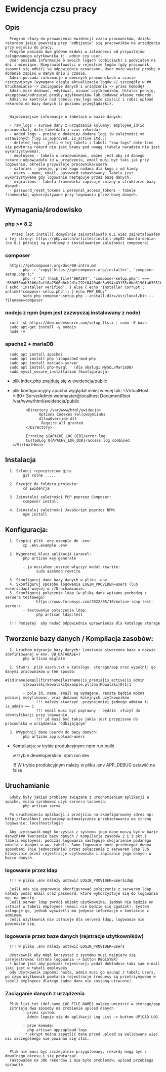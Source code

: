 
# Ewidencja czsu pracy

## Opis 

      Program służy do prowadzenia ewidencji czasu pracowników, dzięki rekordom jakie powstają przy 'odbijaniu' się pracowników na urządzeniu przy wejściu do pracy.
      Program posiada dwa główne widoki w zależności od przywilejów zalogowanego użytkownika tj. admin czy user.
      User posiada informacje o swoich logach (odbiciach) z podziałem na dni i miesiące. Nieprawidłowości w rejestrze logów (gdy pracownik zapomni się odbić) są odpowiednio oznaczane. User może wysłać prośbę o dodanie zapisu w danym dniu i czasie.
      Admin posiada informacje o obecnych pracownikach w czasie rzeczywistym (wymagane ciągła aktualizacja logów // szczegóły w ## Uruchamianie -> Zaciąganie danych z urządzenia -> przez komodę)
      Admin może dodawać, edytować, usuwać użytkowników. Ustalać pensję, akceptować/odrzucać prośby użytkowników lub dodawać własne rekordy.
      Admin ma kontrole nad tabelą raw_logs może czyścić i robić upload rekordów do bazy danych (z poziomu przeglądarki).


      Najważniejsze informacje o tabelach w bazie danych:

      - raw_logs - surowe dany z urządzania kolumny: employee_id(id pracownika), date_time(data i czas rekordu)
      - added_logs - prośby o dodanie/ dodane logi (w zależności od ustawionych flag is_approved, is_active itd..) 
      - deleted_logs - jeśli w tej tabeli i tabeli "raw-logs" date-time się powtórzą rekord nie jest brany pod uwagę (tabela naradzie nie jest wykorzystywana).
      - employees - tabela u pracownikami, ważne jest aby id danego rekordu odpowiadało id w urządzeniu, email musi być taki jak przy logowaniu, określa przywileje pracownika/usera.
      - salaries - pensje, przez kogo nadana dla kogo i od kiedy
      - users - name, email, password zahashowany. Tabela jest wykorzystywana gdy logowanie następuje przez bazę danych.
      - migrations - tabela frameworka zapisuje zmiany w strukturze bazy danych.
      - password_reset_tokens i personal_access_tokens - tabele frameworka, wykorzystywane przy logowaniu przez bazę danych.


## Wymagania/środowisko

### php >= 8.2
       Przez [apt install] domyślnie zainstalowało 8.1 wiec zainstalowałem z tej strony: https://php.watch/articles/install-php82-ubuntu-debian (na 8.1 później są problemy z instalowaniem zależności composera)
### composer
      https://getcomposer.org/doc/00-intro.md
            php -r "copy('https://getcomposer.org/installer', 'composer-setup.php');"
            php -r "if (hash_file('SHA384', 'composer-setup.php') === '669656bab3166a7aff8a7506b8cb2d1c292f042046c5a994c43155c0be6190fa0355160742ab2e1c88d40d5be660b410') { echo 'Installer verified'; } else { echo 'Installer corrupt'; unlink('composer-setup.php'); } echo PHP_EOL;"
            sudo php composer-setup.php --install-dir=/usr/local/bin --filename=composer
### nodejs z npm (npm jest zazwyczaj instalowany z node)
      curl -sL https://deb.nodesource.com/setup_lts.x | sudo -E bash
      sudo apt-get install -y nodejs
      node -v
### apache2 + mariaDB
      sudo apt install apache2
      sudo apt install php libapache2-mod-php
      sudo apt install mariadb-server
      sudo apt install php-mysql   (dla obsługi MySQL/MariaDB)
      sudo mysql_secure_installation (konfiguracja)

- plik index.php znajduję się w ewidencja/public 

- plik konfiguracyjny apacha wyglądał mniej wiecej tak: 
      <VirtualHost *:80>
            ServerAdmin webmaster@localhost
            DocumentRoot /var/www/html/ewidencja/public

            <Directory /var/www/html/ewidecja>
                  Options Indexes FollowSymLinks
                  AllowOverride All
                   Require all granted
            </Directory>

            ErrorLog ${APACHE_LOG_DIR}/error.log
            CustomLog ${APACHE_LOG_DIR}/access.log combined
      </VirtualHost>

## Instalacja
      1. Sklonuj repozytorium gita
            git colne .....

      2. Przejdź do folderu projektu:
            cd Ewidencja

      3. Zainstaluj zależności PHP poprzez Composer:
            composer install
      
      4. Zainstaluj zależności JavaScript poprzez NPM:
            npm install

## Konfiguracja:  

      1. Skopiuj plik .env.example do .env:
            cp .env.example .env

      2. Wygeneruj klucz aplikacji Laravel:
            php artisan key:generate

            - ja musiałem jeszcze włączyć moduł rewrite:
                  sudo a2enmod rewrite
      
      3. Skonfiguruj dane bazy danych w pliku .env.
      4. Skonfiguruj sposobu logowania LOGIN_PROVIDER=users (lub =usersLdap) więcej w //Uruchamianie. 
      5  Skonfiguruj połącznie ldap (w pliką dane wpisane pochodzą z serwera testowego) 
                  https://www.forumsys.com/2022/05/10/online-ldap-test-server/
            - testowanie połączenia ldap:
                  php artisan ldap:test

      !!! Pamiętaj  aby nadać odpowiednie uprawnienia dla katalogu storage

## Tworzenie bazy danych / Kompilacja zasobów:
      1. Uruchom migracje bazy danych: (zostanie stworzona baza o nazwie zdefiniowanej w env. DB_DATABASE=)
            php artisan migrate
      
      2. Stwórz  plik users.txt w katalogu  storage/app oraz wypełnij go danymi pracowników w ten sposób:
            #|id|name|email|firstname|lastname|is_premia|is_active|is_admin
            1|kowalski|kowalski@example.pl|Jan|Kowalski|0|1|1

            - pola id, name, email są wymagane, resztę będzie można później modyfikować, oraz dodawać kolejnych użytkowników 
                  !!! należy stworzyć  przynajmniej jednego admina tj. is_admin == 1
                  !!! email musi być poprawny - będzie  służył do identyfikacji przy logowaniu 
                  !!! id musi być takie jakie jest przypisane do pracownika w urządzeniu 'odbijającym'
            
      3. WWypchnij dane userow do bazy danych: 
            php artisan app:upload-users

 - Kompilacja:
      w trybie produkcyjnym: 
            npm run build

      w trybie deweloperskim:
            npm run dev
      
      !!! W trybie produkcyjnym należy w pliku .env APP_DEBUG ustawić na false

## Uruchamianie

      Gdyby były jakieś problemy związane z uruchomieniem aplikacji a apache, można spróbować użyć servera laravela:
            php artisan serve
      
      Po uruchomieniu aplikacji i przejściu na skonfigurowany adres np: http://localhost zostaniemy automatycznie przekierowaniu na stronę logowanie: localhost/login

      Aby użytkownik mógł korzystać z systemu jego dane muszą być w bazie danych(## Tworzenie bazy danych / Kompilacja zasobów 2 i 3 pkt.) tabeli employess, podczas logowania następuje skojarzenie podanego emaila z danymi w ww. tabeli. Samo logowanie może przebiegać dwoma sposobami (nie jednocześnie) przez połączenie z serwerem ldap lub klasycznie przez rejestracje użytkownika i zapisanie jego danych w bazie danych.


### logowanie przez ldap
      !!! w pliku .env należy ustawić LOGIN_PROVIDER=usersLdap

      Jeśli uda się poprawnie skonfigurować połączenie z serwerem ldap należy podać email oraz password, które wykorzystuje się do logowania np. na pocztę.
      Jeśli serwer ldap zwróci obiekt użytkownika, jednak nie będzie on istniał w tabeli employees (email nie będzie się zgadzał). System zaloguje go, jednak wyświetli mu jedynie informacje o kontakcie z adminem.
      Jeśli użytkownik nie istnieje dla servera ldap, logowanie nie powiedzie się.


### logowanie przez baze danych (rejstracje użytkowników) 
      !!! w pliku .env należy ustawić LOGIN_PROVIDER=users

      Użytkownik aby mógł korzystać z systemu musi najpierw się zarejestrować (strona logowania -> button REGISTER)
      ! Ważne jest aby podczas rejestracji podał dokładnie taki sam e-mail jaki jest w tabeli employees
      Gdy Użytkownik zapomni hasła, admin musi go usunąć z tabeli users, po czym użytkownik powtarza rejestracje (requesy są przetrzymywane w tabeli employees dlatego żadne dane nie zostaną utracone)


### Zaciąganie danych z urządzenia 
      Plik list.txt (def.name LOG_FILE_NAME) należy umieścić w storage/app
      Istnieją dwa sposoby na zrobienie upload danych
            - przez system:
              Admin loguje się do aplikacji Log List -> button UPlOAD LOG

            - prze komodę:
              php artisan app:upload-logs
             * skrypt można zapętlić dane przed upload są walidowane więc nic szczególnego nie powinno się stać. 


      Plik nie musi być szczególnie przygotowany, rekordy mogą być z dowolnego okresu i się powtarzać.
      Testowałem na 30k rekordów i nie było problemów, upload przebiega sprawnie.
